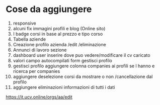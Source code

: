 # Cose da aggiungere

1. responsive
2. alcuni fix immagini profili e blog (Online sito)
3. I badge corsi in base al prezzo e tipo corso 
4. Tabella aziende
5. Creazione profilo azienda /edit /eliminazione
6. Annunci di lavoro sezione
7. dashboard user inserire dove puo vedere/modificare il cv caricato
8. valori campo autocompilati form gestisci profilo
9. gestisci profilo aggiungere colonna companies ai profili se l hanno e ricerca per companies
10. aggiungere deselezione corsi da mostrare o non /cancellazione dal profilo
11. aggiungere eliminazioni informazioni di tutti i dati


https://it.ucv.online/orgs/aa/edit
